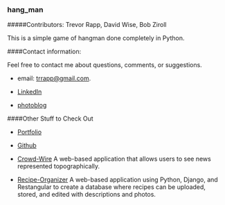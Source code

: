 ### hang_man

#####Contributors: Trevor Rapp, David Wise, Bob Ziroll 

This is a simple game of hangman done completely in Python.  

####Contact information: 

Feel free to contact me about questions, comments, or suggestions.

* email: trrapp@gmail.com.  

* [LinkedIn](https://www.linkedin.com/pub/trevor-rapp/37/a10/42)

* [photoblog](trappphotography.wordpress.com)

####Other Stuff to Check Out

* [Portfolio](http://web-karma.org//)

* [Github](https://github.com/trrapp12)

* [Crowd-Wire](http://crowdwire.net//)
  A web-based application that allows users to see news represented topographically.

* [Recipe-Organizer](http://recipes.web-karma.org/#/recipes)
 A web-based application using Python, Django, and Restangular to create a database where recipes can be uploaded, stored, and edited with descriptions and photos. 











